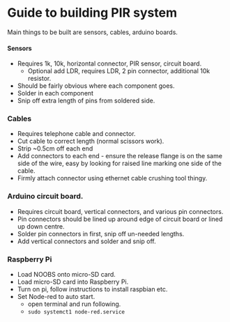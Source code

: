 # Guide to building PIR system 

Main things to be built are sensors, cables, arduino boards.  

#### Sensors  
- Requires 1k, 10k, horizontal connector, PIR sensor, 
circuit board. 
  - Optional add LDR, requires LDR, 2 pin connector, additional
10k resistor.  
- Should be fairly obvious where each component goes.  
- Solder in each component  
- Snip off extra length of pins from soldered side.  

### Cables  
- Requires telephone cable and connector.  
- Cut cable to correct length (normal scissors work).  
- Strip ~0.5cm off each end  
- Add connectors to each end - ensure the release flange is
on the same side of the wire, easy by looking for raised line 
marking one side of the cable.  
- Firmly attach connector using ethernet cable crushing tool
thingy.  

### Arduino circuit board.  
- Requires circuit board, vertical connectors, and various 
pin connectors.  
- Pin connectors should be lined up around edge of circuit board 
or lined up down centre.  
- Solder pin connectors in first, snip off un-needed lengths.  
- Add vertical connectors and solder and snip off.  


### Raspberry Pi  
- Load NOOBS onto micro-SD card.  
- Load micro-SD card into Raspberry Pi.  
- Turn on pi, follow instructions to install raspbian etc.  
- Set Node-red to auto start.  
  - open terminal and run following.  
  - `sudo systemct1 node-red.service`  

